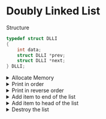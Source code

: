 # Doubly Linked List
Structure

```c
typedef struct DLLI
{
    int data;
    struct DLLI *prev;
    struct DLLI *next;
} DLLI;
```

<details><summary>Allocate Memory</summary>
<p>

```c
void *AllocateMemory(int sizeBytes, const char *strErr, bool bExit)
{
    void *pvMem = malloc(sizeBytes);

    if (NULL == pvMem)
    {
        fprintf(stderr, "Memory allocation failure: %s\n", strErr);

        if (bExit)
            exit(EXIT_FAILURE);
    }

    return pvMem;
}
```
</p>
</details>

<details><summary>Print in order</summary>
<p>
Iterative approach

```c
void PrintList(DLLI *head)
{
    if (NULL == head)
        return;

    while (NULL != head)
    {
        printf("%d\n", head->data);
        head = head->next;
    }
}
```

Recursive approach

```c
void PrintList_Recursive(DLLI *head)
{
    if (NULL == head)
        return;

    printf("%d\n", head->data);
    PrintList_Recursive(head->next);
}
```
</p>
</details>

<details><summary>Print in reverse order</summary>
<p>
Iterative approach

```c
void PrintListReverse(DLLI *head)
{
    // Find last item
    while (NULL != head->next)
        head = head->next;

    // Print from last to first
    while (NULL != head)
    {
        printf("%d\n", head->data);
        head = head->prev;
    }
}
```

Recursive approach

```c
void PrintListReverse_Recursive(DLLI *head)
{
    if (NULL == head)
        return;

    PrintListReverse_Recursive(head->next);
    printf("%d\n", head->data);
}
```
</p>
</details>

<details><summary>Add item to end of the list</summary>
<p>

```c
DLLI *AddItemToEnd(DLLI *head, int data)
{
    DLLI *newItem = AllocateMemory(sizeof(DLLI), "AddItemToEnd", EXIT_PROGRAM);
    newItem->prev = NULL;
    newItem->next = NULL;
    newItem->data = data;

    if (NULL == head)
        return newItem;

    DLLI *tmp = head;
    while (NULL != tmp->next)
        tmp = tmp->next;

    tmp->next = newItem;
    newItem->prev = tmp;

    return head;
}
```
</p>
</details>

<details><summary>Add item to head of the list</summary>
<p>
New item will be the head of the list.

```c
DLLI *AddItemToHead(DLLI *head, int data)
{
    DLLI *newItem = AllocateMemory(sizeof(DLLI), "AddItemToHead", EXIT_PROGRAM);
    newItem->prev = NULL;

    newItem->next = head;

    if (NULL != head)
        head->prev = newItem;

    newItem->data = data;

    return newItem;
}
```
</p>
</details>

<details><summary>Destroy the list</summary>
<p>
Free every item recursively from last to first.

```c
void DestroyList(DLLI *head)
{
    if (NULL == head)
        return;

    DestroyList(head->next);
    free(head);
}
```

</p>
</details>

